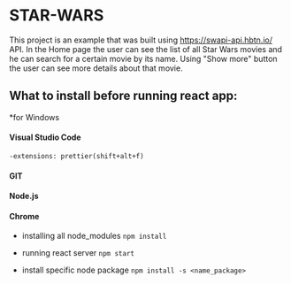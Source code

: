 # STAR-WARS

This project is an example that was built using https://swapi-api.hbtn.io/ API. In the Home page the user can see the list of all Star Wars movies and he can search for a certain movie by its name. Using "Show more" button the user can see more details about that movie.

## What to install before running react app:

*for Windows

#### Visual Studio Code
    -extensions: prettier(shift+alt+f)
#### GIT
#### Node.js
#### Chrome

* installing all node_modules
`` npm install ``

* running react server
`` npm start ``

* install specific node package
`` npm install -s <name_package> ``

